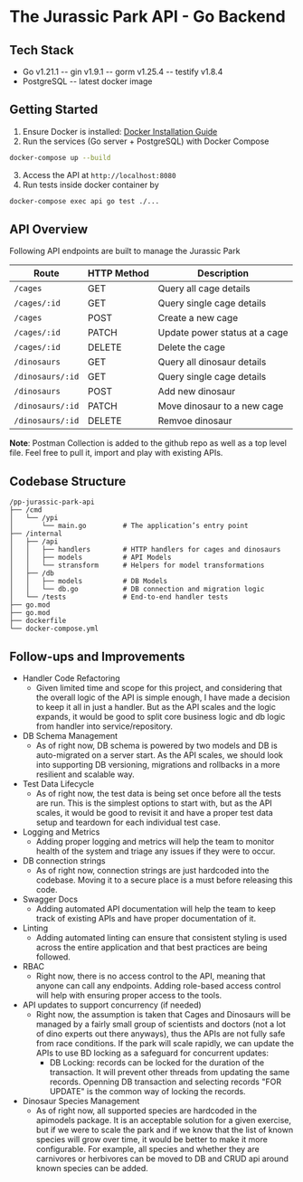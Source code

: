 # The Jurassic Park API - Go Backend

## Tech Stack

- Go v1.21.1
-- gin v1.9.1
-- gorm v1.25.4
-- testify v1.8.4
- PostgreSQL
-- latest docker image

## Getting Started

1. Ensure Docker is installed: [Docker Installation Guide](https://docs.docker.com/get-docker/)
2. Run the services (Go server + PostgreSQL) with Docker Compose
```sh
docker-compose up --build
```
3. Access the API at `http://localhost:8080`
4. Run tests inside docker container by 
```sh
docker-compose exec api go test ./...
```

## API Overview
Following API endpoints are built to manage the Jurassic Park

| Route | HTTP Method | Description |  
| ------ | ------ | ------ | 
| `/cages` | GET | Query all cage details |
| `/cages/:id` | GET | Query single cage details | 
| `/cages` | POST | Create a new cage | 
| `/cages/:id` | PATCH | Update power status at a cage | 
| `/cages/:id` | DELETE | Delete the cage | 
| `/dinosaurs` | GET | Query all dinosaur details |
| `/dinosaurs/:id` | GET | Query single cage details |
| `/dinosaurs` | POST | Add new dinosaur | 
| `/dinosaurs/:id` | PATCH | Move dinosaur to a new cage | 
| `/dinosaurs/:id` | DELETE | Remvoe dinosaur | 

**Note**: Postman Collection is added to the github repo as well as a top level file. Feel free to pull it, import and play with existing APIs.

## Codebase Structure
```
/pp-jurassic-park-api
├── /cmd
│   └── /ypi
│       └── main.go         # The application’s entry point
├── /internal                     
│   ├── /api
│   │   ├── handlers        # HTTP handlers for cages and dinosaurs 
│   │   ├── models          # API Models
│   │   └── stransform      # Helpers for model transformations
│   ├── /db
│   │   ├── models          # DB Models
│   │   └── db.go           # DB connection and migration logic
│   └── /tests              # End-to-end handler tests
├── go.mod
├── go.mod
├── dockerfile
└── docker-compose.yml
```

## Follow-ups and Improvements
* Handler Code Refactoring
  * Given limited time and scope for this project, and considering that the overall logic of the API is simple enough, I have made a decision to keep it all in just a handler. But as the API scales and the logic expands, it would be good to split core business logic and db logic from handler into service/repository.
* DB Schema Management
  * As of right now, DB schema is powered by two models and DB is auto-migrated on a server start. As the API scales, we should look into supporting DB versioning, migrations and rollbacks in a more resilient and scalable way.
* Test Data Lifecycle
  * As of right now, the test data is being set once before all the tests are run. This is the simplest options to start with, but as the API scales, it would be good to revisit it and have a proper test data setup and teardown for each individual test case.
* Logging and Metrics
  * Adding proper logging and metrics will help the team to monitor health of the system and triage any issues if they were to occur.
* DB connection strings
  * As of right now, connection strings are just hardcoded into the codebase. Moving it to a secure place is a must before releasing this code.
* Swagger Docs
  * Adding automated API documentation will help the team to keep track of existing APIs and have proper documentation of it.
* Linting
  * Adding automated linting can ensure that consistent styling is used across the entire application and that best practices are being followed.
* RBAC 
  * Right now, there is no access control to the API, meaning that anyone can call any endpoints. Adding role-based access control will help with ensuring proper access to the tools.
* API updates to support concurrency (if needed)
  * Right now, the assumption is taken that Cages and Dinosaurs will be managed by a fairly small group of scientists and doctors (not a lot of dino experts out there anyways), thus the APIs are not fully safe from race conditions. If the park will scale rapidly, we can update the APIs to use BD locking as a safeguard for concurrent updates:
    * DB Locking: records can be locked for the duration of the transaction. It will prevent other threads from updating the same records. Openning DB transaction and selecting records "FOR UPDATE" is the common way of locking the records.
* Dinosaur Species Management
  * As of right now, all supported species are hardcoded in the apimodels package. It is an acceptable solution for a given exercise, but if we were to scale the park and if we know that the list of known species will grow over time, it would be better to make it more configurable. For example, all species and whether they are carnivores or herbivores can be moved to DB and CRUD api around known species can be added.
